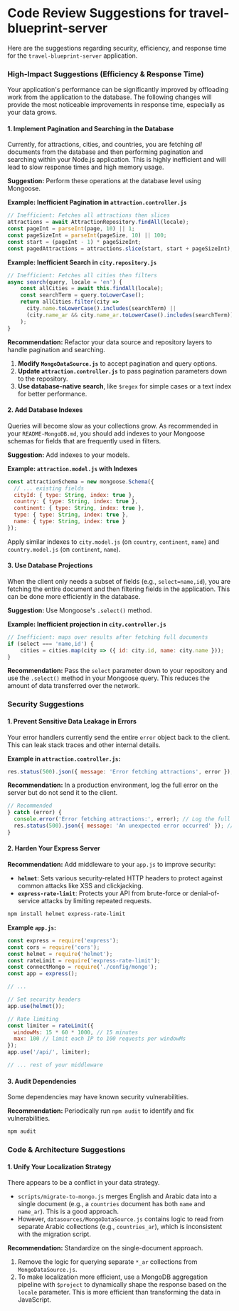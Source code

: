 # Code Review Suggestions for travel-blueprint-server

Here are the suggestions regarding security, efficiency, and response time for the `travel-blueprint-server` application.

### **High-Impact Suggestions (Efficiency & Response Time)**

Your application's performance can be significantly improved by offloading work from the application to the database. The following changes will provide the most noticeable improvements in response time, especially as your data grows.

#### **1. Implement Pagination and Searching in the Database**

Currently, for attractions, cities, and countries, you are fetching *all* documents from the database and then performing pagination and searching within your Node.js application. This is highly inefficient and will lead to slow response times and high memory usage.

**Suggestion:** Perform these operations at the database level using Mongoose.

**Example: Inefficient Pagination in `attraction.controller.js`**
```javascript
// Inefficient: Fetches all attractions then slices
attractions = await AttractionRepository.findAll(locale);
const pageInt = parseInt(page, 10) || 1;
const pageSizeInt = parseInt(pageSize, 10) || 100;
const start = (pageInt - 1) * pageSizeInt;
const pagedAttractions = attractions.slice(start, start + pageSizeInt);
```

**Example: Inefficient Search in `city.repository.js`**
```javascript
// Inefficient: Fetches all cities then filters
async search(query, locale = 'en') {
    const allCities = await this.findAll(locale);
    const searchTerm = query.toLowerCase();
    return allCities.filter(city => 
      city.name.toLowerCase().includes(searchTerm) ||
      (city.name_ar && city.name_ar.toLowerCase().includes(searchTerm))
    );
}
```

**Recommendation:**
Refactor your data source and repository layers to handle pagination and searching.

1.  **Modify `MongoDataSource.js`** to accept pagination and query options.
2.  **Update `attraction.controller.js`** to pass pagination parameters down to the repository.
3.  **Use database-native search**, like `$regex` for simple cases or a text index for better performance.

#### **2. Add Database Indexes**

Queries will become slow as your collections grow. As recommended in your `README-MongoDB.md`, you should add indexes to your Mongoose schemas for fields that are frequently used in filters.

**Suggestion:** Add indexes to your models.

**Example: `attraction.model.js` with Indexes**
```javascript
const attractionSchema = new mongoose.Schema({
  // ... existing fields
  cityId: { type: String, index: true },
  country: { type: String, index: true },
  continent: { type: String, index: true },
  type: { type: String, index: true },
  name: { type: String, index: true }
});
```
Apply similar indexes to `city.model.js` (on `country`, `continent`, `name`) and `country.model.js` (on `continent`, `name`).

#### **3. Use Database Projections**

When the client only needs a subset of fields (e.g., `select=name,id`), you are fetching the entire document and then filtering fields in the application. This can be done more efficiently in the database.

**Suggestion:** Use Mongoose's `.select()` method.

**Example: Inefficient projection in `city.controller.js`**
```javascript
// Inefficient: maps over results after fetching full documents
if (select === 'name,id') {
    cities = cities.map(city => ({ id: city.id, name: city.name }));
}
```

**Recommendation:**
Pass the `select` parameter down to your repository and use the `.select()` method in your Mongoose query. This reduces the amount of data transferred over the network.

### **Security Suggestions**

#### **1. Prevent Sensitive Data Leakage in Errors**

Your error handlers currently send the entire `error` object back to the client. This can leak stack traces and other internal details.

**Example in `attraction.controller.js`:**
```javascript
res.status(500).json({ message: 'Error fetching attractions', error }); // 'error' can leak info
```

**Recommendation:**
In a production environment, log the full error on the server but do not send it to the client.

```javascript
// Recommended
} catch (error) {
  console.error('Error fetching attractions:', error); // Log the full error
  res.status(500).json({ message: 'An unexpected error occurred' }); // Send a generic message
}
```

#### **2. Harden Your Express Server**

**Recommendation:**
Add middleware to your `app.js` to improve security:
*   **`helmet`**: Sets various security-related HTTP headers to protect against common attacks like XSS and clickjacking.
*   **`express-rate-limit`**: Protects your API from brute-force or denial-of-service attacks by limiting repeated requests.

```bash
npm install helmet express-rate-limit
```

**Example `app.js`:**
```javascript
const express = require('express');
const cors = require('cors');
const helmet = require('helmet');
const rateLimit = require('express-rate-limit');
const connectMongo = require('./config/mongo');
const app = express();

// ...

// Set security headers
app.use(helmet());

// Rate limiting
const limiter = rateLimit({
  windowMs: 15 * 60 * 1000, // 15 minutes
  max: 100 // limit each IP to 100 requests per windowMs
});
app.use('/api/', limiter);

// ... rest of your middleware
```

#### **3. Audit Dependencies**

Some dependencies may have known security vulnerabilities.

**Recommendation:**
Periodically run `npm audit` to identify and fix vulnerabilities.

```bash
npm audit
```

### **Code & Architecture Suggestions**

#### **1. Unify Your Localization Strategy**

There appears to be a conflict in your data strategy.
*   `scripts/migrate-to-mongo.js` merges English and Arabic data into a single document (e.g., a `countries` document has both `name` and `name_ar`). This is a good approach.
*   However, `datasources/MongoDataSource.js` contains logic to read from separate Arabic collections (e.g., `countries_ar`), which is inconsistent with the migration script.

**Recommendation:**
Standardize on the single-document approach.
1.  Remove the logic for querying separate `*_ar` collections from `MongoDataSource.js`.
2.  To make localization more efficient, use a MongoDB aggregation pipeline with `$project` to dynamically shape the response based on the `locale` parameter. This is more efficient than transforming the data in JavaScript.
